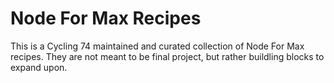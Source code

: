 # Node For Max Recipes

This is a Cycling 74 maintained and curated collection of Node For Max recipes. They are not meant to be final project, but rather buildling blocks to expand upon. 
